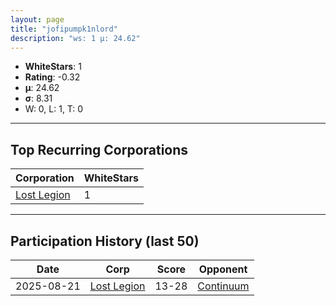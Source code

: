 ```yaml
---
layout: page
title: "jofipumpk1nlord"
description: "ws: 1 μ: 24.62"
---
```

- **WhiteStars**: 1
- **Rating**: -0.32
- **μ**: 24.62  
- **σ**: 8.31
- W: 0, L: 1, T: 0

---

## Top Recurring Corporations

| Corporation | WhiteStars |
| --- | --- |
| [Lost Legion](https://ws.tsl.rocks/corp/451b249473bf36e9f688ffd82a5955f04fc586b1dc545ff81277a4d73af47623/) | 1 |

---

## Participation History (last 50)

| Date | Corp | Score | Opponent |
| --- | --- | --- | --- |
| 2025-08-21 | [Lost Legion](https://ws.tsl.rocks/corp/451b249473bf36e9f688ffd82a5955f04fc586b1dc545ff81277a4d73af47623/) | 13-28 | [Continuum](https://ws.tsl.rocks/corp/ea5fb17c8fcf67a15bd5a194549206adba2279a79973a34bcfd0abb1e3cf9107/) |